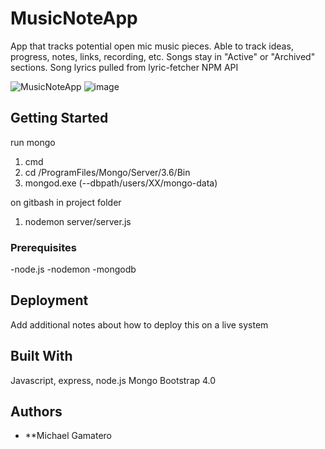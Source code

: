 # MusicNoteApp
App that tracks potential open mic music pieces.  Able to track ideas, progress, notes, links, recording, etc.  Songs stay in "Active" or "Archived" sections.  Song lyrics pulled from lyric-fetcher NPM API

![MusicNoteApp](https://user-images.githubusercontent.com/32689288/50668136-15539b80-0f72-11e9-9514-93c646d09bc8.png "Home")
![image](https://user-images.githubusercontent.com/32689288/50668209-82ffc780-0f72-11e9-9b41-a7a744083224.png "Details")


## Getting Started

run mongo
1) cmd
2) cd /ProgramFiles/Mongo/Server/3.6/Bin
3) mongod.exe (--dbpath/users/XX/mongo-data)

on gitbash in project folder
1) nodemon server/server.js


### Prerequisites

-node.js
-nodemon 
-mongodb

## Deployment

Add additional notes about how to deploy this on a live system

## Built With

Javascript, express, node.js
Mongo
Bootstrap 4.0

## Authors

* **Michael Gamatero



